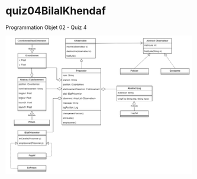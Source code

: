 # quiz04BilalKhendaf
Programmation Objet 02 - Quiz 4

![UML Diagramme](./Quiz04BilalKhendaf.drawio.png)
